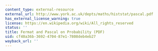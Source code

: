 ```yaml
---
content_type: external-resource
external_url: http://www.york.ac.uk/depts/maths/histstat/pascal.pdf
has_external_license_warning: true
license: https://en.wikipedia.org/wiki/All_rights_reserved
status: ''
title: Fermat and Pascal on Probability (PDF)
uid: cf40a36b-3692-4704-87e1-7808deb4eb27
wayback_url: ''
---
```

